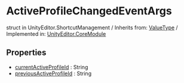 # ActiveProfileChangedEventArgs
struct in UnityEditor.ShortcutManagement
 / Inherits from: <a href="https://docs.unity3d.com/6000.0/Documentation/ScriptReference/ValueType.html">ValueType</a> / Implemented in: <a href="https://docs.unity3d.com/6000.0/Documentation/ScriptReference/UnityEditor.CoreModule.html">UnityEditor.CoreModule</a>
## Properties
- <a href="https://docs.unity3d.com/6000.0/Documentation/ScriptReference/ActiveProfileChangedEventArgs-currentActiveProfileId.html">currentActiveProfileId</a> : String
- <a href="https://docs.unity3d.com/6000.0/Documentation/ScriptReference/ActiveProfileChangedEventArgs-previousActiveProfileId.html">previousActiveProfileId</a> : String
